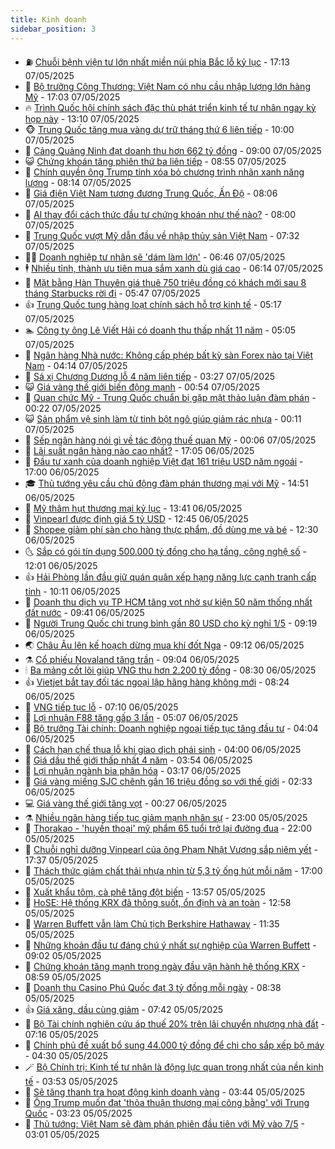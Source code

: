 ```yaml
---
title: Kinh doanh
sidebar_position: 3
---
```


<!-- vnexpress-kinh-doanh:START -->
- ⛽️ [Chuỗi bệnh viện tư lớn nhất miền núi phía Bắc lỗ kỷ lục](https://vnexpress.net/chuoi-benh-vien-tu-lon-nhat-mien-nui-phia-bac-lo-ky-luc-4882906.html) - 17:13 07/05/2025
- 🐲 [Bộ trưởng Công Thương: Việt Nam có nhu cầu nhập lượng lớn hàng Mỹ](https://vnexpress.net/bo-truong-cong-thuong-viet-nam-co-nhu-cau-nhap-luong-lon-hang-my-4882982.html) - 17:03 07/05/2025
- 🔥 [Trình Quốc hội chính sách đặc thù phát triển kinh tế tư nhân ngay kỳ họp này](https://vnexpress.net/trinh-quoc-hoi-chinh-sach-dac-thu-phat-trien-kinh-te-tu-nhan-ngay-ky-hop-nay-4882951.html) - 13:10 07/05/2025
- 🐵 [Trung Quốc tăng mua vàng dự trữ tháng thứ 6 liên tiếp](https://vnexpress.net/trung-quoc-tang-mua-vang-du-tru-thang-thu-6-lien-tiep-4882843.html) - 10:00 07/05/2025
- 🦅 [Cảng Quảng Ninh đạt doanh thu hơn 662 tỷ đồng](https://vnexpress.net/cang-quang-ninh-dat-doanh-thu-hon-662-ty-dong-4882560.html) - 09:00 07/05/2025
- 😺 [Chứng khoán tăng phiên thứ ba liên tiếp](https://vnexpress.net/chung-khoan-tang-phien-thu-ba-lien-tiep-4882816.html) - 08:55 07/05/2025
- 🤩 [Chính quyền ông Trump tính xóa bỏ chương trình nhãn xanh năng lượng](https://vnexpress.net/chinh-quyen-ong-trump-tinh-xoa-bo-chuong-trinh-nhan-xanh-nang-luong-4882735.html) - 08:14 07/05/2025
- 🌮 [Giá điện Việt Nam tương đương Trung Quốc, Ấn Độ](https://vnexpress.net/gia-dien-viet-nam-tuong-duong-trung-quoc-an-do-4882740.html) - 08:06 07/05/2025
- 🧰 [AI thay đổi cách thức đầu tư chứng khoán như thế nào?](https://vnexpress.net/ai-thay-doi-cach-thuc-dau-tu-chung-khoan-nhu-the-nao-4882760.html) - 08:00 07/05/2025
- 🤔 [Trung Quốc vượt Mỹ dẫn đầu về nhập thủy sản Việt Nam](https://vnexpress.net/trung-quoc-vuot-my-dan-dau-ve-nhap-thuy-san-viet-nam-4882175.html) - 07:32 07/05/2025
- 🧑‍💻 [Doanh nghiệp tư nhân sẽ &#39;dám làm lớn&#39;](https://vnexpress.net/doanh-nghiep-tu-nhan-se-dam-lam-lon-4882705.html) - 06:46 07/05/2025
- 🕴 [Nhiều tỉnh, thành ưu tiên mua sắm xanh dù giá cao](https://vnexpress.net/nhieu-tinh-thanh-uu-tien-mua-sam-xanh-du-gia-cao-4882665.html) - 06:14 07/05/2025
- 🦩 [Mặt bằng Hàn Thuyên giá thuê 750 triệu đồng có khách mới sau 8 tháng Starbucks rời đi](https://vnexpress.net/mat-bang-han-thuyen-gia-thue-750-trieu-dong-co-khach-moi-sau-8-thang-starbucks-roi-di-4882674.html) - 05:47 07/05/2025
- 👍 [Trung Quốc tung hàng loạt chính sách hỗ trợ kinh tế](https://vnexpress.net/trung-quoc-tung-hang-loat-chinh-sach-ho-tro-kinh-te-4882625.html) - 05:17 07/05/2025
- 🏊 [Công ty ông Lê Viết Hải có doanh thu thấp nhất 11 năm](https://vnexpress.net/cong-ty-ong-le-viet-hai-co-doanh-thu-thap-nhat-11-nam-4882654.html) - 05:05 07/05/2025
- 🤡 [Ngân hàng Nhà nước: Không cấp phép bất kỳ sàn Forex nào tại Việt Nam](https://vnexpress.net/ngan-hang-nha-nuoc-khong-cap-phep-bat-ky-san-forex-nao-tai-viet-nam-4882559.html) - 04:14 07/05/2025
- 👀 [Sá xị Chương Dương lỗ 4 năm liên tiếp](https://vnexpress.net/sa-xi-chuong-duong-lo-4-nam-lien-tiep-4882618.html) - 03:27 07/05/2025
- 😺 [Giá vàng thế giới biến động mạnh](https://vnexpress.net/gia-vang-the-gioi-bien-dong-manh-4882522.html) - 00:54 07/05/2025
- 🦣 [Quan chức Mỹ - Trung Quốc chuẩn bị gặp mặt thảo luận đàm phán](https://vnexpress.net/quan-chuc-my-trung-quoc-chuan-bi-gap-mat-thao-luan-dam-phan-4882517.html) - 00:22 07/05/2025
- 😺 [Sản phẩm vệ sinh làm từ tinh bột ngô giúp giảm rác nhựa](https://vnexpress.net/san-pham-ve-sinh-lam-tu-tinh-bot-ngo-giup-giam-rac-nhua-4882477.html) - 00:11 07/05/2025
- 💼 [Sếp ngân hàng nói gì về tác động thuế quan Mỹ](https://vnexpress.net/sep-ngan-hang-noi-gi-ve-tac-dong-thue-quan-my-4881821.html) - 00:06 07/05/2025
- 🤗 [Lãi suất ngân hàng nào cao nhất?](https://vnexpress.net/sau-le-lai-suat-ngan-hang-nao-cao-nhat-4882416.html) - 17:05 06/05/2025
- 👀 [Đầu tư xanh của doanh nghiệp Việt đạt 161 triệu USD năm ngoái](https://vnexpress.net/dau-tu-xanh-cua-doanh-nghiep-viet-dat-161-trieu-usd-nam-ngoai-4882318.html) - 17:00 06/05/2025
- 🎓 [Thủ tướng yêu cầu chủ động đàm phán thương mại với Mỹ](https://vnexpress.net/thu-tuong-yeu-cau-chu-dong-dam-phan-thuong-mai-voi-my-4882475.html) - 14:51 06/05/2025
- 🗽 [Mỹ thâm hụt thương mại kỷ lục](https://vnexpress.net/my-tham-hut-thuong-mai-ky-luc-4882460.html) - 13:41 06/05/2025
- 🚀 [Vinpearl được định giá 5 tỷ USD](https://vnexpress.net/vinpearl-duoc-dinh-gia-5-ty-usd-4882457.html) - 12:45 06/05/2025
- 🤗 [Shopee giảm phí sàn cho hàng thực phẩm, đồ dùng mẹ và bé](https://vnexpress.net/shopee-giam-phi-san-cho-hang-thuc-pham-do-dung-me-va-be-4882408.html) - 12:30 06/05/2025
- 🌜 [Sắp có gói tín dụng 500.000 tỷ đồng cho hạ tầng, công nghệ số](https://vnexpress.net/sap-co-goi-tin-dung-500-000-ty-dong-cho-ha-tang-cong-nghe-so-4882435.html) - 12:01 06/05/2025
- 👍 [Hải Phòng lần đầu giữ quán quân xếp hạng năng lực cạnh tranh cấp tỉnh](https://vnexpress.net/hai-phong-lan-dau-giu-quan-quan-xep-hang-nang-luc-canh-tranh-cap-tinh-4882414.html) - 10:11 06/05/2025
- 🤖 [Doanh thu dịch vụ TP HCM tăng vọt nhờ sự kiện 50 năm thống nhất đất nước](https://vnexpress.net/doanh-thu-dich-vu-tp-hcm-tang-vot-nho-su-kien-50-nam-thong-nhat-dat-nuoc-4882193.html) - 09:41 06/05/2025
- 🫣 [Người Trung Quốc chi trung bình gần 80 USD cho kỳ nghỉ 1/5](https://vnexpress.net/nguoi-trung-quoc-chi-trung-binh-gan-80-usd-cho-ky-nghi-1-5-4882234.html) - 09:19 06/05/2025
- 🌏 [Châu Âu lên kế hoạch dừng mua khí đốt Nga](https://vnexpress.net/chau-au-len-ke-hoach-dung-mua-khi-dot-nga-4882291.html) - 09:12 06/05/2025
- ⚗️ [Cổ phiếu Novaland tăng trần](https://vnexpress.net/co-phieu-novaland-tang-tran-4882366.html) - 09:04 06/05/2025
- 🕯 [Ba mảng cốt lõi giúp VNG thu hơn 2.200 tỷ đồng](https://vnexpress.net/ba-mang-cot-loi-giup-vng-thu-hon-2-200-ty-dong-4882247.html) - 08:30 06/05/2025
- 👍 [Vietjet bắt tay đối tác ngoại lập hãng hàng không mới](https://vnexpress.net/vietjet-bat-tay-doi-tac-ngoai-lap-hang-hang-khong-moi-4882307.html) - 08:24 06/05/2025
- 🤠 [VNG tiếp tục lỗ](https://vnexpress.net/vng-tiep-tuc-lo-4882242.html) - 07:10 06/05/2025
- 🌊 [Lợi nhuận F88 tăng gấp 3 lần](https://vnexpress.net/loi-nhuan-f88-tang-gap-3-lan-4882153.html) - 05:07 06/05/2025
- 🌈 [Bộ trưởng Tài chính: Doanh nghiệp ngoại tiếp tục tăng đầu tư](https://vnexpress.net/bo-truong-tai-chinh-doanh-nghiep-ngoai-tiep-tuc-tang-dau-tu-4882191.html) - 04:04 06/05/2025
- 🥳 [Cách hạn chế thua lỗ khi giao dịch phái sinh](https://vnexpress.net/cach-han-che-thua-lo-khi-giao-dich-phai-sinh-4879932.html) - 04:00 06/05/2025
- 🐻 [Giá dầu thế giới thấp nhất 4 năm](https://vnexpress.net/gia-dau-the-gioi-thap-nhat-4-nam-4882173.html) - 03:54 06/05/2025
- 💫 [Lợi nhuận ngành bia phân hóa](https://vnexpress.net/loi-nhuan-nganh-bia-phan-hoa-4882144.html) - 03:17 06/05/2025
- 🤩 [Giá vàng miếng SJC chênh gần 16 triệu đồng so với thế giới](https://vnexpress.net/gia-vang-mieng-quay-dau-tang-2-trieu-dong-mot-luong-4882115.html) - 02:33 06/05/2025
- 💻 [Giá vàng thế giới tăng vọt](https://vnexpress.net/gia-vang-the-gioi-tang-vot-4882031.html) - 00:27 06/05/2025
- ⚗️ [Nhiều ngân hàng tiếp tục giảm mạnh nhân sự](https://vnexpress.net/nhieu-ngan-hang-tiep-tuc-giam-manh-nhan-su-4881303.html) - 23:00 05/05/2025
- 🌈 [Thorakao - &#39;huyền thoại&#39; mỹ phẩm 65 tuổi trở lại đường đua](https://vnexpress.net/thorakao-huyen-thoai-my-pham-65-tuoi-tro-lai-duong-dua-4881987.html) - 22:00 05/05/2025
- 🌝 [Chuỗi nghỉ dưỡng Vinpearl của ông Phạm Nhật Vượng sắp niêm yết](https://vnexpress.net/chuoi-nghi-duong-vinpearl-cua-ong-pham-nhat-vuong-sap-niem-yet-4882003.html) - 17:37 05/05/2025
- 🥸 [Thách thức giảm chất thải nhựa nhìn từ 5,3 tỷ ống hút mỗi năm](https://vnexpress.net/thach-thuc-giam-chat-thai-nhua-nhin-tu-5-3-ty-ong-hut-moi-nam-4880426.html) - 17:00 05/05/2025
- 🦆 [Xuất khẩu tôm, cà phê tăng đột biến](https://vnexpress.net/xuat-khau-tom-ca-phe-tang-dot-bien-4881953.html) - 13:57 05/05/2025
- 🌋 [HoSE: Hệ thống KRX đã thông suốt, ổn định và an toàn](https://vnexpress.net/hose-he-thong-krx-da-thong-suot-on-dinh-va-an-toan-4881971.html) - 12:58 05/05/2025
- 🦍 [Warren Buffett vẫn làm Chủ tịch Berkshire Hathaway](https://vnexpress.net/warren-buffett-van-lam-chu-tich-berkshire-hathaway-4881951.html) - 11:35 05/05/2025
- 🤔 [Những khoản đầu tư đáng chú ý nhất sự nghiệp của Warren Buffett](https://vnexpress.net/nhung-khoan-dau-tu-dang-chu-y-nhat-su-nghiep-cua-warren-buffett-4881641.html) - 09:02 05/05/2025
- 🧰 [Chứng khoán tăng mạnh trong ngày đầu vận hành hệ thống KRX](https://vnexpress.net/chung-khoan-tang-manh-trong-ngay-dau-van-hanh-he-thong-krx-4881875.html) - 08:59 05/05/2025
- 🌝 [Doanh thu Casino Phú Quốc đạt 3 tỷ đồng mỗi ngày](https://vnexpress.net/doanh-thu-casino-phu-quoc-dat-3-ty-dong-moi-ngay-4881836.html) - 08:38 05/05/2025
- 👍 [Giá xăng, dầu cùng giảm](https://vnexpress.net/gia-xang-moi-nhat-hom-nay-5-5-4881806.html) - 07:42 05/05/2025
- 🗽 [Bộ Tài chính nghiên cứu áp thuế 20% trên lãi chuyển nhượng nhà đất](https://vnexpress.net/bo-tai-chinh-nghien-cuu-ap-thue-20-tren-lai-chuyen-nhuong-nha-dat-4881779.html) - 07:16 05/05/2025
- 🐎 [Chính phủ đề xuất bổ sung 44.000 tỷ đồng để chi cho sắp xếp bộ máy](https://vnexpress.net/chinh-phu-de-xuat-bo-sung-44-000-ty-dong-de-chi-cho-sap-xep-bo-may-4881680.html) - 04:30 05/05/2025
- 🪄 [Bộ Chính trị: Kinh tế tư nhân là động lực quan trọng nhất của nền kinh tế](https://vnexpress.net/bo-chinh-tri-kinh-te-tu-nhan-la-dong-luc-quan-trong-nhat-cua-nen-kinh-te-4881704.html) - 03:53 05/05/2025
- 🎊 [Sẽ tăng thanh tra hoạt động kinh doanh vàng](https://vnexpress.net/se-tang-thanh-tra-hoat-dong-kinh-doanh-vang-4881658.html) - 03:44 05/05/2025
- 🗽 [Ông Trump muốn đạt &#39;thỏa thuận thương mại công bằng&#39; với Trung Quốc](https://vnexpress.net/ong-trump-muon-dat-thoa-thuan-thuong-mai-cong-bang-voi-trung-quoc-4881620.html) - 03:23 05/05/2025
- 🦩 [Thủ tướng: Việt Nam sẽ đàm phán phiên đầu tiên với Mỹ vào 7/5](https://vnexpress.net/thu-tuong-viet-nam-se-dam-phan-phien-dau-tien-voi-my-vao-7-5-4881653.html) - 03:01 05/05/2025<!-- vnexpress-kinh-doanh:END -->
